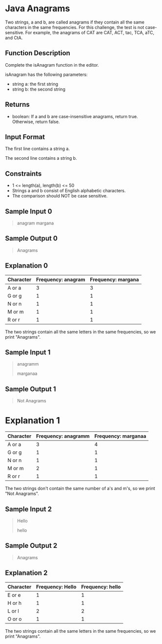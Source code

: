 # Java Anagrams

Two strings, a and b, are called anagrams if they contain all the same characters in the same frequencies. For this challenge, the test is not case-sensitive. For example, the anagrams of CAT are CAT, ACT, tac, TCA, aTC, and CtA.

## Function Description

Complete the isAnagram function in the editor.

isAnagram has the following parameters:

* string a: the first string
* string b: the second string

## Returns

* boolean: If a and b are case-insensitive anagrams, return true. Otherwise, return false.

## Input Format

The first line contains a string a.

The second line contains a string b.

## Constraints

* 1 <= length(a), length(b) <= 50
* Strings a and b consist of English alphabetic characters.
* The comparison should NOT be case sensitive.

## Sample Input 0

>anagram
>margana

## Sample Output 0

> Anagrams

## Explanation 0

|Character|	Frequency: anagram|	Frequency: margana|
|---|---|---|
|A or a|3|3|
|G or g|1|1|
|N or n|1|1|
|M or m|1|1|
|R or r|1|1|

The two strings contain all the same letters in the same frequencies, so we print "Anagrams".

## Sample Input 1

>anagramm
>
>marganaa

## Sample Output 1

> Not Anagrams

# Explanation 1

|Character|	Frequency: anagramm|	Frequency: marganaa|
|---|---|---|
|A or a|	3|	4|
|G or g|	1|	1|
|N or n|	1|	1|
|M or m|	2|	1|
|R or r|	1|	1|

The two strings don't contain the same number of a's and m's, so we print "Not Anagrams".

## Sample Input 2

>Hello
>
>hello

## Sample Output 2

>Anagrams

## Explanation 2

|Character| Frequency: Hello|	Frequency: hello|
|---|---|---|
|E or e|	1|	1|
|H or h|	1|	1|
|L or l|	2|	2|
|O or o|	1|	1|

The two strings contain all the same letters in the same frequencies, so we print "Anagrams".
